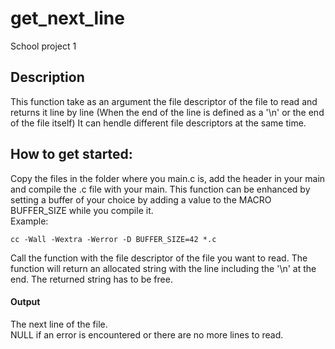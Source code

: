 # **get_next_line**
School project 1

## **Description**
This function take as an argument the file descriptor of the file to read and returns it line by line (When the end of the line is defined as a '\n' or the end of the file itself)
It can hendle different file descriptors at the same time.

## **How to get started:**
Copy the files in the folder where you main.c is, add the header in your main and compile the .c file with your main. This function can be enhanced by setting a buffer of your choice by adding a value to the MACRO BUFFER_SIZE while you compile it.
<br>Example:
```
cc -Wall -Wextra -Werror -D BUFFER_SIZE=42 *.c
```
Call the function with the file descriptor of the file you want to read.
The function will return an allocated string with the line including the '\n' at the end.
The returned string has to be free.

#### Output
The next line of the file.<br>
NULL if an error is encountered or there are no more lines to read.
